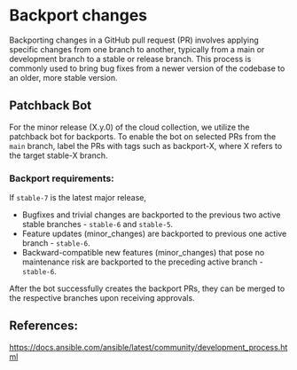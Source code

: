 # Backport changes

Backporting changes in a GitHub pull request (PR) involves applying specific changes from one branch to another, typically from a main or development branch to a stable or release branch. This process is commonly used to bring bug fixes from a newer version of the codebase to an older, more stable version.


## Patchback Bot

For the minor release (X.y.0) of the cloud collection, we utilize the patchback bot for backports. To enable the bot on selected PRs from the `main` branch, label the PRs with tags such as backport-X, where X refers to the target stable-X branch.

### Backport requirements:

If `stable-7` is the latest major release,

* Bugfixes and trivial changes  are backported to the previous two active stable branches - `stable-6` and `stable-5`.
* Feature updates (minor_changes) are backported to previous one active branch - `stable-6`.
* Backward-compatible new features (minor_changes) that pose no maintenance risk are backported to the preceding active branch - `stable-6`.

After the bot successfully creates the backport PRs, they can be merged to the respective branches upon receiving approvals.

## References:
https://docs.ansible.com/ansible/latest/community/development_process.html
